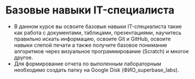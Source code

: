 # Базовые навыки IT-специалиста
- В данном курсе вы освоите базовые навыки IT-специалиста такие как работа с документами, таблицами, презентациями, научитесь правильно искать информацию, освоите Git и GitHub, освоите навыки слепой печати а также получите базовое понимание алгоритмов через визуальное программирование (Scratch) и многое другое.
- Для формирование отчета по выполенным лабораторным необходимо создать папку на Google Disk (ФИО_superbase_labs).
